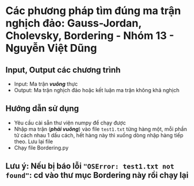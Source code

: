 # Các phương pháp tìm đúng ma trận nghịch đảo: Gauss-Jordan, Cholevsky, Bordering - Nhóm 13 - Nguyễn Việt Dũng
## Input, Output các chương trình
* Input: Ma trận **_vuông_** thực
* Output: Ma trận nghịch đảo hoặc kết luận ma trận không khả nghịch
## Hướng dẫn sử dụng
* Yêu cầu cài sẵn thư viện numpy để chạy được
* Nhập ma trận (**_phải vuông_**) vào file `test1.txt` từng hàng một, mỗi phần tử cách nhau 1 dấu cách, hết hàng này thì xuống dòng nhập hàng tiếp theo. Lưu lại file
* Chạy file Bordering.py
## Lưu ý: Nếu bị báo lỗi `"OSError: test1.txt not found"`: cd vào thư mục Bordering này rồi chạy lại